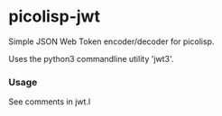 # picolisp-jwt
Simple JSON Web Token encoder/decoder for picolisp.

Uses the python3 commandline utility 'jwt3'.

### Usage
See comments in jwt.l

